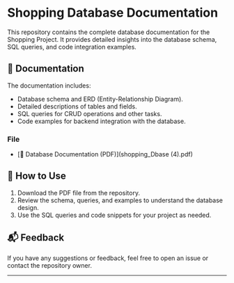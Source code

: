 # Shopping Database Documentation

This repository contains the complete database documentation for the Shopping Project. It provides detailed insights into the database schema, SQL queries, and code integration examples.

## 📄 Documentation

The documentation includes:
- Database schema and ERD (Entity-Relationship Diagram).
- Detailed descriptions of tables and fields.
- SQL queries for CRUD operations and other tasks.
- Code examples for backend integration with the database.

### File
- [📂 Database Documentation (PDF)](shopping_Dbase (4).pdf)

## 🚀 How to Use
1. Download the PDF file from the repository.
2. Review the schema, queries, and examples to understand the database design.
3. Use the SQL queries and code snippets for your project as needed.

## 📬 Feedback
If you have any suggestions or feedback, feel free to open an issue or contact the repository owner.

---


